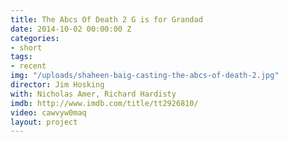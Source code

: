 ```yaml
---
title: The Abcs Of Death 2 G is for Grandad
date: 2014-10-02 00:00:00 Z
categories:
- short
tags:
- recent
img: "/uploads/shaheen-baig-casting-the-abcs-of-death-2.jpg"
director: Jim Hosking
with: Nicholas Amer, Richard Hardisty
imdb: http://www.imdb.com/title/tt2926810/
video: cawvyw0maq
layout: project
---
```


